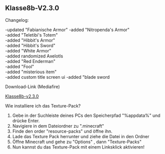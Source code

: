 ## Klasse8b-V2.3.0

Changelog:

-updated "Fabianische Armor"
-added "Nitropenda's Armor"     
-added "Teletibi's Totem"       
-added "Hibbit's Armor"     
-added "Hibbit's Sword"       
-added "White Armor"      
-added  randomized Axelotls     
-added "Red Enderman"      
-added "Fool"        
-added "misterious item"     
-added custom title screen ui
-added "blade sword

Download-Link (Mediafire)

[Klasse8b-v2.3.0](https://www.mediafire.com/file/yg1d6gh978rd0xu/klasse8b_v2.3.0.zip/file)

Wie installiere ich das Texture-Pack?

1. Gebe in der Suchleiste deines PCs den Speicherpfad "%appdata%" und drücke Enter.
2. Navigiere in dem Dateiordner zu ".minecraft"
3. Finde den order "resource-packs" und öffne ihn.
4. Lade das Texture Pack herrunter und ziehe die Datei in den Ordner
5. Öffne Minecraft und gehe zu "Options" , dann "Texture-Packs"
6. Nun kannst du das Texture-Pack mit einem Linksklick aktivieren!
